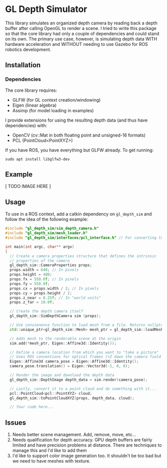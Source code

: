 # GL Depth Simulator
This library simulates an organized depth camera by reading back a depth buffer after calling OpenGL to render a scene.
I tried to write this package so that the core library had only a couple of dependencies and could stand on its own. The primary use case, however, is simulating depth data WITH hardware acceleration and WITHOUT needing to use Gazebo for ROS robotics development.

## Installation
### Dependencies
The core library requires:
 - GLFW (for GL context creation/windowing)
 - Eigen (linear algebra)
 - Assimp (for model loading in examples)

I provide extensions for using the resulting depth data (and thus have dependencies) with:
 - OpenCV (cv::Mat in both floating point and unsigned-16 formats)
 -  PCL (PointCloud\<PointXYZ>)


If you have ROS, you have everything but GLFW already. To get running:
```
sudo apt install libglfw3-dev
```
## Example
[ TODO IMAGE HERE ]

## Usage
To use in a ROS context,  add a catkin dependency on `gl_depth_sim` and follow the idea of the following example:
```c++
#include "gl_depth_sim/sim_depth_camera.h"
#include "gl_depth_sim/mesh_loader.h"
#include "gl_depth_sim/interfaces/pcl_interface.h" // For converting to PCL cloud

int main(int argc, char** argv)
{
  // Create a camera properties structure that defines the intrinsic
  // properties of the camera
  gl_depth_sim::CameraProperties props;
  props.width = 640; // In pixels
  props.height = 480;
  props.fx = 550.0f; // In pixels
  props.fy = 550.0f;
  props.cx = props.width / 2; // In pixels
  props.cy = props.height / 2;
  props.z_near = 0.25f; // In "world units"
  props.z_far = 10.0f;

  // Create the depth camera itself
  gl_depth_sim::SimDepthCamera sim (props);

  // Use convienence function to load mesh from a file. Returns nullptr on failure.
  std::unique_ptr<gl_depth_sim::Mesh> mesh_ptr = gl_depth_sim::loadMesh(argv[1]);

  // Adds mesh to the renderable scene at the origin
  sim.add(*mesh_ptr, Eigen::Affine3d::Identity());

  // Define a camera location from which you want to "take a picture"
  // Uses ROS conventions for optical frames (+Z down the camera field of view, Y down the image)
  Eigen::Affine3d camera_pose = Eigen::Affine3d::Identity();
  camera_pose.translation() = Eigen::Vector3d(-1, 0, 0);

  // Render the image and download the depth data
  gl_depth_sim::DepthImage depth_data = sim.render(camera_pose);

  // Lastly, convert it to a point cloud and do something with it...
  pcl::PointCloud<pcl::PointXYZ> cloud;
  gl_depth_sim::toPointCloudXYZ(props, depth_data, cloud);

  // Your code here...
```

## Issues
 1. Needs better scene management. Add, remove, move, etc...
 2. Needs qualification for depth accuracy. GPU depth buffers are fairly limited and have precision problems at distance. There are techniques to manage this and I'd like to add them
 3. I'd like to support color image generation too. It shouldn't be too bad but we need to have meshes with texture.
